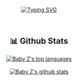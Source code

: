 <div align="center">
<BR>

[![Typing SVG](https://readme-typing-svg.demolab.com/?font=Poetsen+One&size=30&duration=3000&pause=1000&color=F70000FF&center=true&vCenter=true&width=500&height=60&lines=Salut+moi+c'est+Zavestraa;Developpeur+Fivem;Owner+for+%3A+discord.gg%2Fdevlabs)](https://git.io/typing-svg)
<tr>
<BR>
<h2 align="center">📊 Github Stats</h2>
<div align="center">
  
[![Baby Z's top languages](https://github-readme-stats.vercel.app/api/top-langs/?username=moskow93&theme=shadow_red)](https://github.com/moskow93)
  </BR>
  </BR>
[![Baby Z's github stats](https://github-readme-stats.vercel.app/api?username=moskow93&theme=shadow_red)](https://github.com/moskow93)



</div>
